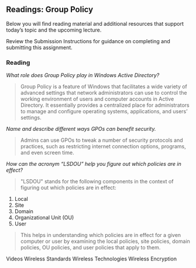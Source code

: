 ## Readings: Group Policy

Below you will find reading material and additional resources that support today’s topic and the upcoming lecture.

Review the Submission Instructions for guidance on completing and submitting this assignment.

### Reading

*What role does Group Policy play in Windows Active Directory?*
>  Group Policy is a feature of Windows that facilitates a wide variety of advanced settings that network administrators can use to control the working environment of users and computer accounts in Active Directory. It essentially provides a centralized place for administrators to manage and configure operating systems, applications, and users’ settings.

*Name and describe different ways GPOs can benefit security.*
>Admins can use GPOs to tweak a number of security protocols and practices, such as restricting internet connection options, programs, and even screen time.

*How can the acronym “LSDOU” help you figure out which policies are in effect?*
> "LSDOU" stands for the following components in the context of figuring out which policies are in effect:
1) Local
2) Site
3) Domain
4) Organizational Unit (OU)
5) User
> This helps in understanding which policies are in effect for a given computer or user by examining the local policies, site policies, domain policies, OU policies, and user policies that apply to them.

Videos
Wireless Standards
Wireless Technologies
Wireless Encryption